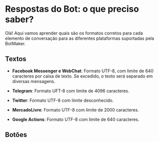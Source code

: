 # Respostas do Bot: o que preciso saber?

Olá! Aqui vamos aprender quais são os formatos corretos para cada elemento de conversação para as diferentes plataformas suportadas pela BotMaker.

## Textos

- **Facebook Messenger e WebChat**:
  Formato UTF-8, com limite de 640 caracteres por caixa de texto. Se excedido, o texto será separado em diversas mensagens.

- **Telegram**:
  Formato UFT-8 com limite de 4096 caracteres.
  
- **Twitter**:
  Formato UTF-8 com limite desconhecido.
  
 - **MercadoLivre**:
  Formato UTF-8 com limite de 2000 caracteres.
  
 - **Google Actions**:
  Formato UTF-8 com limite de 640 caracteres.

## Botões
  
 


<!--stackedit_data:
eyJoaXN0b3J5IjpbMjM1MTMwODkwXX0=
-->